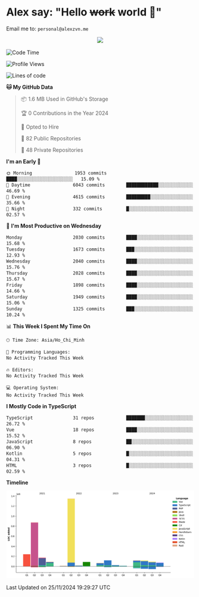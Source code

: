 # Alex say: "Hello ~~work~~ world 🐾"
Email me to: `personal@alexzvn.me`


<p align=center>
  <a href="https://skillicons.dev">
    <img src="https://skillicons.dev/icons?i=ts,js,php,nodejs,bun,vue,nuxt,react,svelte,tauri,laravel,rust,mongodb,docker,electron,redis,rabbitmq,tailwind,git,cloudflare,elysia,mysql,nginx,rollupjs,sentry,ubuntu,yarn,html,css,vite" />
  </a>
</p>

<!--START_SECTION:waka-->
![Code Time](http://img.shields.io/badge/Code%20Time-1%2C066%20hrs%2055%20mins-blue)

![Profile Views](http://img.shields.io/badge/Profile%20Views-0-blue)

![Lines of code](https://img.shields.io/badge/From%20Hello%20World%20I%27ve%20Written-3.4%20million%20lines%20of%20code-blue)

**🐱 My GitHub Data** 

> 📦 1.6 MB Used in GitHub's Storage 
 > 
> 🏆 0 Contributions in the Year 2024
 > 
> 💼 Opted to Hire
 > 
> 📜 82 Public Repositories 
 > 
> 🔑 48 Private Repositories 
 > 
**I'm an Early 🐤** 

```text
🌞 Morning                1953 commits        ████░░░░░░░░░░░░░░░░░░░░░   15.09 % 
🌆 Daytime                6043 commits        ████████████░░░░░░░░░░░░░   46.69 % 
🌃 Evening                4615 commits        █████████░░░░░░░░░░░░░░░░   35.66 % 
🌙 Night                  332 commits         █░░░░░░░░░░░░░░░░░░░░░░░░   02.57 % 
```
📅 **I'm Most Productive on Wednesday** 

```text
Monday                   2030 commits        ████░░░░░░░░░░░░░░░░░░░░░   15.68 % 
Tuesday                  1673 commits        ███░░░░░░░░░░░░░░░░░░░░░░   12.93 % 
Wednesday                2040 commits        ████░░░░░░░░░░░░░░░░░░░░░   15.76 % 
Thursday                 2028 commits        ████░░░░░░░░░░░░░░░░░░░░░   15.67 % 
Friday                   1898 commits        ████░░░░░░░░░░░░░░░░░░░░░   14.66 % 
Saturday                 1949 commits        ████░░░░░░░░░░░░░░░░░░░░░   15.06 % 
Sunday                   1325 commits        ███░░░░░░░░░░░░░░░░░░░░░░   10.24 % 
```


📊 **This Week I Spent My Time On** 

```text
🕑︎ Time Zone: Asia/Ho_Chi_Minh

💬 Programming Languages: 
No Activity Tracked This Week

🔥 Editors: 
No Activity Tracked This Week

💻 Operating System: 
No Activity Tracked This Week
```

**I Mostly Code in TypeScript** 

```text
TypeScript               31 repos            ███████░░░░░░░░░░░░░░░░░░   26.72 % 
Vue                      18 repos            ████░░░░░░░░░░░░░░░░░░░░░   15.52 % 
JavaScript               8 repos             ██░░░░░░░░░░░░░░░░░░░░░░░   06.90 % 
Kotlin                   5 repos             █░░░░░░░░░░░░░░░░░░░░░░░░   04.31 % 
HTML                     3 repos             █░░░░░░░░░░░░░░░░░░░░░░░░   02.59 % 
```



**Timeline**

![Lines of Code chart](https://raw.githubusercontent.com/alexzvn/alexzvn/main/assets/bar_graph.png)


 Last Updated on 25/11/2024 19:29:27 UTC
<!--END_SECTION:waka-->
